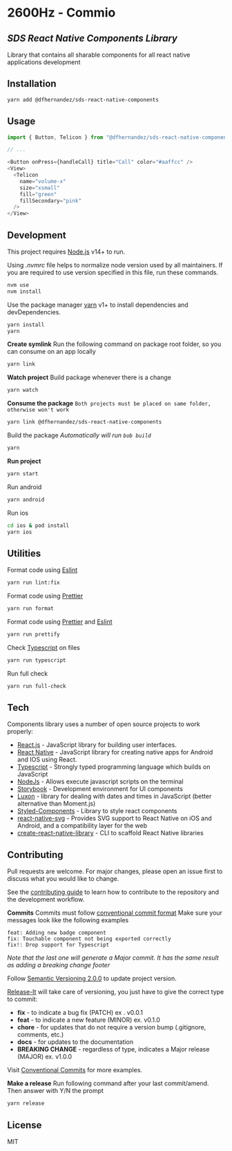 # 2600Hz - Commio
## _SDS React Native Components Library_

Library that contains all sharable components for all react native applications development

## Installation

```sh
yarn add @dfhernandez/sds-react-native-components
```

## Usage

```js
import { Button, Telicon } from "@dfhernandez/sds-react-native-components";

// ...

<Button onPress={handleCall} title="Call" color="#aaffcc" />
<View>
  <Telicon
    name="volume-x"
    size="xsmall"
    fill="green"
    fillSecondary="pink"
  />
</View>
```

## Development

This project requires [Node.js](https://nodejs.org/) v14+ to run.

Using *.nvmrc* file helps to normalize node version used by all maintainers.
If you are required to use version specified in this file, run these commands.

```bash
nvm use
nvm install
```

Use the package manager [yarn](https://yarnpkg.com/getting-started/install) v1+ to install dependencies and devDependencies.

```bash
yarn install
yarn
```

**Create symlink**
Run the following command on package root folder, so you can consume on an app locally

```bash
yarn link
```

**Watch project**
Build package whenever there is a change
```bash
yarn watch
```

**Consume the package**
`Both projects must be placed on same folder, otherwise won't work`
```bash
yarn link @dfhernandez/sds-react-native-components
```

Build the package
_Automatically will run `bob build`_
```bash
yarn
```

**Run project**
```bash
yarn start
```

Run android
```bash
yarn android
```

Run ios
```bash
cd ios & pod install
yarn ios
```

## Utilities

Format code using [Eslint](https://eslint.org/)

```bash
yarn run lint:fix
```

Format code using [Prettier](https://prettier.io/)
```bash
yarn run format
```

Format code using [Prettier](https://prettier.io/) and [Eslint](https://eslint.org/)
```bash
yarn run prettify
```

Check [Typescript](https://www.typescriptlang.org/docs/handbook/react.html) on files
```bash
yarn run typescript
```

Run full check
```bash
yarn run full-check
```

## Tech
Components library uses a number of open source projects to work properly:

- [React.js](https://reactjs.org/) - JavaScript library for building user interfaces.
- [React Native](https://reactnative.dev/) - JavaScript library for creating native apps for Android and IOS using React.
- [Typescript](https://www.typescriptlang.org/docs/handbook/react.html) - Strongly typed programming language which builds on JavaScript
- [NodeJs](https://nodejs.org/es/) - Allows execute javascript scripts on the terminal
- [Storybook](https://storybook.js.org/) - Development environment for UI components
- [Luxon](https://moment.github.io/luxon/) - library for dealing with dates and times in JavaScript (better alternative than Moment.js)
- [Styled-Components](https://styled-components.com/) - Library to style react components
- [react-native-svg](https://www.npmjs.com/package/react-native-svg) - Provides SVG support to React Native on iOS and Android, and a compatibility layer for the web
- [create-react-native-library](https://www.npmjs.com/package/create-react-native-library) - CLI to scaffold React Native libraries

## Contributing
Pull requests are welcome. For major changes, please open an issue first to discuss what you would like to change.

See the [contributing guide](CONTRIBUTING.md) to learn how to contribute to the repository and the development workflow.

**Commits**
Commits must follow [conventional commit format](https://conventionalcommits.org/)
Make sure your messages look like the following examples
```
feat: Adding new badge component
fix: Touchable component not being exported correctly
fix!: Drop support for Typescript
```
_Note that the last one will generate a Major commit. It has the same result as adding a breaking change footer_

Follow [Semantic Versioning 2.0.0](https://semver.org/) to update project version.

[Release-It](https://github.com/release-it/release-it) will take care of versioning, you just have to give the correct type to commit:

- **fix** - to indicate a bug fix (PATCH) ex . v0.0.1
- **feat** - to indicate a new feature (MINOR) ex. v0.1.0
- **chore** - for updates that do not require a version bump (.gitignore, comments, etc.)
- **docs** - for updates to the documentation
- **BREAKING CHANGE** - regardless of type, indicates a Major release (MAJOR) ex. v1.0.0

Visit [Conventional Commits](https://www.conventionalcommits.org/en/v1.0.0/) for more examples.

**Make a release**
Run following command after your last commit/amend. Then answer with Y/N the prompt
```bash
yarn release
```

## License

MIT
